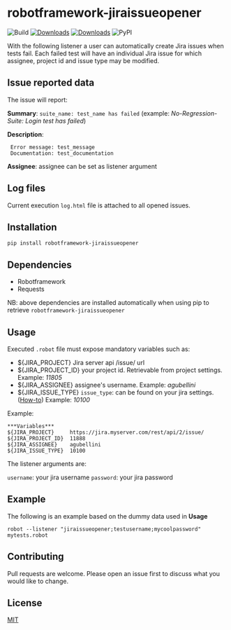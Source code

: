 # robotframework-jiraissueopener

![Build](https://github.com/andreagubellini/robotframework-jiraissueopener/workflows/Upload%20Python%20Package/badge.svg?branch=master) [![Downloads](https://pepy.tech/badge/robotframework-jiraissueopener)](https://pepy.tech/project/robotframework-jiraissueopener) [![Downloads](https://pepy.tech/badge/robotframework-jiraissueopener/month)](https://pepy.tech/project/robotframework-jiraissueopener/month) ![PyPI](https://img.shields.io/pypi/v/robotframework-jiraissueopener?color=light%20green)



With the following listener a user can automatically create Jira issues when tests fail. Each failed test will have an individual Jira issue for which 
    assignee, project id and issue type may be modified.

## Issue reported data

The issue will report:

**Summary**: `suite_name: test_name has failed` (example: *No-Regression-Suite: Login test has failed*)

**Description**: 

     Error message: test_message
     Documentation: test_documentation

**Assignee**: assignee can be set as listener argument

## Log files
Current execution `log.html` file is attached to all opened issues.

## Installation
```shell
pip install robotframework-jiraissueopener
```

## Dependencies
- Robotframework
- Requests

NB: above dependencies are installed automatically when using pip to retrieve `robotframework-jiraissueopener`

## Usage
Executed `.robot` file must expose mandatory variables such as:

* ${JIRA_PROJECT}  Jira server api /issue/ url
* ${JIRA_PROJECT_ID}  your project id. Retrievable from project settings. Example: *11805*
* ${JIRA_ASSIGNEE}  assignee's username. Example: *agubellini*
* ${JIRA_ISSUE_TYPE}  `issue_type`: can be found on your jira settings. ([How-to](https://confluence.atlassian.com/jirakb/finding-the-id-for-issue-types-646186508.html)) Example: *10100* 

Example:
```
***Variables***
${JIRA_PROJECT}     https://jira.myserver.com/rest/api/2/issue/
${JIRA_PROJECT_ID}  11888
${JIRA_ASSIGNEE}    agubellini
${JIRA_ISSUE_TYPE}  10100
```

The listener arguments are:

`username`: your jira username
`password`: your jira password

## Example
The following is an example based on the dummy data used in **Usage**

`robot --listener "jiraissueopener;testusername;mycoolpassword" mytests.robot`

## Contributing
Pull requests are welcome. Please open an issue first to discuss what you would like to change.

## License
[MIT](https://choosealicense.com/licenses/mit/)
